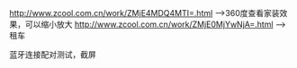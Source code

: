 http://www.zcool.com.cn/work/ZMjE4MDQ4MTI=.html -->360度查看家装效果，可以缩小放大
http://www.zcool.com.cn/work/ZMjE0MjYwNjA=.html -->租车

蓝牙连接配对测试，截屏
